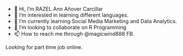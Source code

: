 - 👋 Hi, I’m RAZEL Ann Añover Carcillar 
- 👀 I’m interested in learning different languages.
- 🌱 I’m currently learning Social Media Marketing and Data Analytics.
- 💞️ I’m looking to collaborate on R Programming 
- 📫 How to reach me through @magicwind888 FB.


Looking for part time job online.
